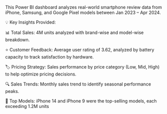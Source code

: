 This Power BI dashboard analyzes real-world smartphone review data from iPhone, Samsung, and Google Pixel models between Jan 2023 – Apr 2024.

💡 Key Insights Provided:

📊 Total Sales: 4M units analyzed with brand-wise and model-wise breakdown.

⭐ Customer Feedback: Average user rating of 3.62, analyzed by battery capacity to track satisfaction by hardware.

🏷️ Pricing Strategy: Sales performance by price category (Low, Mid, High) to help optimize pricing decisions.

🔍 Sales Trends: Monthly sales trend to identify seasonal performance peaks.

📌 Top Models: iPhone 14 and iPhone 9 were the top-selling models, each exceeding 1.2M units
